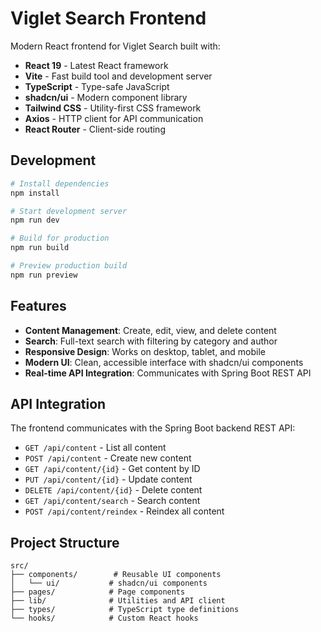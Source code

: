 # Viglet Search Frontend

Modern React frontend for Viglet Search built with:

- **React 19** - Latest React framework
- **Vite** - Fast build tool and development server  
- **TypeScript** - Type-safe JavaScript
- **shadcn/ui** - Modern component library
- **Tailwind CSS** - Utility-first CSS framework
- **Axios** - HTTP client for API communication
- **React Router** - Client-side routing

## Development

```bash
# Install dependencies
npm install

# Start development server
npm run dev

# Build for production
npm run build

# Preview production build
npm run preview
```

## Features

- **Content Management**: Create, edit, view, and delete content
- **Search**: Full-text search with filtering by category and author
- **Responsive Design**: Works on desktop, tablet, and mobile
- **Modern UI**: Clean, accessible interface with shadcn/ui components
- **Real-time API Integration**: Communicates with Spring Boot REST API

## API Integration

The frontend communicates with the Spring Boot backend REST API:

- `GET /api/content` - List all content
- `POST /api/content` - Create new content
- `GET /api/content/{id}` - Get content by ID
- `PUT /api/content/{id}` - Update content
- `DELETE /api/content/{id}` - Delete content
- `GET /api/content/search` - Search content
- `POST /api/content/reindex` - Reindex all content

## Project Structure

```
src/
├── components/        # Reusable UI components
│   └── ui/           # shadcn/ui components
├── pages/            # Page components
├── lib/              # Utilities and API client
├── types/            # TypeScript type definitions
└── hooks/            # Custom React hooks
```
